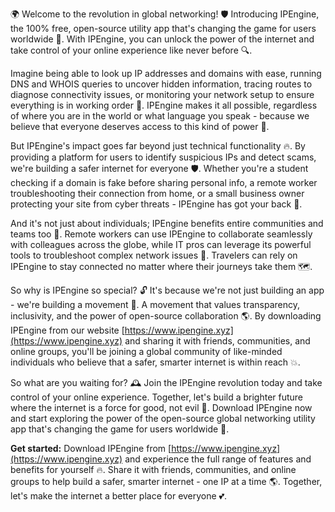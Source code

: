 🌍 Welcome to the revolution in global networking! 🛡️ Introducing IPEngine, the 100% free, open-source utility app that's changing the game for users worldwide 🚀. With IPEngine, you can unlock the power of the internet and take control of your online experience like never before 🔍.

Imagine being able to look up IP addresses and domains with ease, running DNS and WHOIS queries to uncover hidden information, tracing routes to diagnose connectivity issues, or monitoring your network setup to ensure everything is in working order 📡. IPEngine makes it all possible, regardless of where you are in the world or what language you speak - because we believe that everyone deserves access to this kind of power 💪.

But IPEngine's impact goes far beyond just technical functionality 🔥. By providing a platform for users to identify suspicious IPs and detect scams, we're building a safer internet for everyone 🛡️. Whether you're a student checking if a domain is fake before sharing personal info, a remote worker troubleshooting their connection from home, or a small business owner protecting your site from cyber threats - IPEngine has got your back 💯.

And it's not just about individuals; IPEngine benefits entire communities and teams too 🌈. Remote workers can use IPEngine to collaborate seamlessly with colleagues across the globe, while IT pros can leverage its powerful tools to troubleshoot complex network issues 👥. Travelers can rely on IPEngine to stay connected no matter where their journeys take them 🗺️.

So why is IPEngine so special? 🔓 It's because we're not just building an app - we're building a movement 💪. A movement that values transparency, inclusivity, and the power of open-source collaboration 🌎. By downloading IPEngine from our website [https://www.ipengine.xyz](https://www.ipengine.xyz) and sharing it with friends, communities, and online groups, you'll be joining a global community of like-minded individuals who believe that a safer, smarter internet is within reach 💥.

So what are you waiting for? 🕰️ Join the IPEngine revolution today and take control of your online experience. Together, let's build a brighter future where the internet is a force for good, not evil 🔮. Download IPEngine now and start exploring the power of the open-source global networking utility app that's changing the game for users worldwide 🌟.

**Get started:** Download IPEngine from [https://www.ipengine.xyz](https://www.ipengine.xyz) and experience the full range of features and benefits for yourself 🔥. Share it with friends, communities, and online groups to help build a safer, smarter internet - one IP at a time 🌎. Together, let's make the internet a better place for everyone 💕.